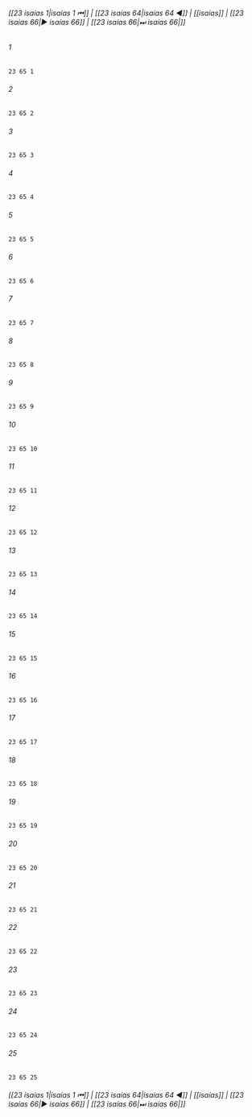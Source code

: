 
###### [[23 isaías 1|isaías 1 ⏮]] | [[23 isaías 64|isaías 64 ◀]] | [[isaías]] | [[23 isaías 66|▶ isaías 66]] | [[23 isaías 66|⏭ isaías 66|]]

###### 1
``` verse
23 65 1 
```
###### 2
``` verse
23 65 2 
```
###### 3
``` verse
23 65 3 
```
###### 4
``` verse
23 65 4 
```
###### 5
``` verse
23 65 5 
```
###### 6
``` verse
23 65 6 
```
###### 7
``` verse
23 65 7 
```
###### 8
``` verse
23 65 8 
```
###### 9
``` verse
23 65 9 
```
###### 10
``` verse
23 65 10 
```
###### 11
``` verse
23 65 11 
```
###### 12
``` verse
23 65 12 
```
###### 13
``` verse
23 65 13 
```
###### 14
``` verse
23 65 14 
```
###### 15
``` verse
23 65 15 
```
###### 16
``` verse
23 65 16 
```
###### 17
``` verse
23 65 17 
```
###### 18
``` verse
23 65 18 
```
###### 19
``` verse
23 65 19 
```
###### 20
``` verse
23 65 20 
```
###### 21
``` verse
23 65 21 
```
###### 22
``` verse
23 65 22 
```
###### 23
``` verse
23 65 23 
```
###### 24
``` verse
23 65 24 
```
###### 25
``` verse
23 65 25 
```

###### [[23 isaías 1|isaías 1 ⏮]] | [[23 isaías 64|isaías 64 ◀]] | [[isaías]] | [[23 isaías 66|▶ isaías 66]] | [[23 isaías 66|⏭ isaías 66|]]

